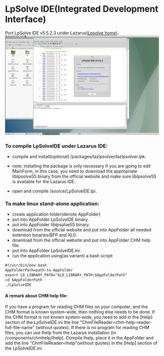 # LpSolve IDE(Integrated Development Interface)
Port LpSolve IDE v5.5.2.3 under Lazarus([Lpsolve home](https://sourceforge.net/projects/lpsolve/)).
![LPSolve IDE on Ubuntu-MATE](https://github.com/avk959/LazLpSolveIDE/blob/master/LpSolveIDE-gtk-2.png)
### To compile LpSolveIDE under Lazarus IDE:
 - compile and install(optional) /packages/lazlpsolver/lazlpsolver.lpk.
  * note: installing the package is only necessary if you are going to edit MainForm,
          in this case, you need to download the appropriate liblpsolve55 binary from the official website 
          and make sure liblpsolve55 is available for the Lazarus IDE. 
 - open and compile /source/LpSolveIDE.lpi.
### To make linux stand-alone application:
 - create application folder(denote AppFolder)
 - put into AppFolder LpSolveIDE binary.
 - put into AppFolder liblpsolve55 binary.
 - download from the official website and put into AppFolder all needed extention binaries(BFP and XLI).
 - download from the official website and put into AppFolder CHM help file.  
 - put into AppFolder LpSolveIDE.ini.
 - run the application using(as variant) a bash script:
```
#!/usr/bin/env bash
AppFolderPath=path-to-AppFolder
export LD_LIBRARY_PATH="$LD_LIBRARY_PATH:$AppFolderPath"
cd $AppFolderPath
./LpSolveIDE 
```
#### A remark about CHM help file:
If you have a program for reading CHM files on your computer, 
and the CHM format is known system-wide, then nothing else needs to be done.
If the CHM format is not known system-wide, 
you need to add in the [Help] section of the LpSolveIDE.ini the line 
"ChmFileReader=chm-help-reader-full-file-name" (without quotes).
If there is no program for reading CHM files,
you can use lhelp from the Lazarus installation (in /components/chmhelp/lhelp).
Compile lhelp, place it in the AppFolder and add the line "ChmFileReader=lhelp"(without quotes) 
in the [Help] section of the LpSolveIDE.ini.

 